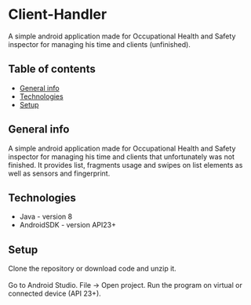# Client-Handler
A simple android application made for Occupational Health and Safety inspector for managing his time and clients (unfinished).

## Table of contents
* [General info](#general-info)
* [Technologies](#technologies)
* [Setup](#setup)

## General info
A simple android application made for Occupational Health and Safety inspector for managing his time and clients that unfortunately was not finished. It provides list, fragments usage and swipes on list elements as well as sensors and fingerprint.

## Technologies
* Java - version 8
* AndroidSDK - version API23+

## Setup
Clone the repository or download code and unzip it.
<br></br>
Go to Android Studio. File -> Open project. Run the program on virtual or connected device (API 23+).
